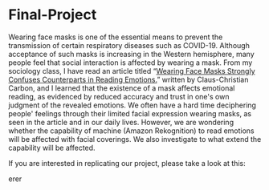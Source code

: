 # Final-Project

Wearing face masks is one of the essential means to prevent the transmission of certain respiratory diseases such as COVID-19. Although acceptance of such masks is increasing in the Western hemisphere, many people feel that social interaction is affected by wearing a mask. From my sociology class, I have read an article titled “[Wearing Face Masks Strongly Confuses Counterparts in Reading Emotions.](https://doi.org/10.3389/fpsyg.2020.566886)” written by  Claus-Christian Carbon, and I learned that the existence of a mask affects emotional reading, as evidenced by reduced accuracy and trust in one's own judgment of the revealed emotions. We often have a hard time deciphering people' feelings through their limited facial expression wearing masks, as seen in the article and in our daily lives. However, we are wondering whether the capability of machine (Amazon Rekognition) to read emotions will be affected with facial coverings. We also investigate to what extend the capability will be affected. 

If you are interested in replicating our project, please take a look at this: 

erer
